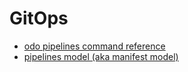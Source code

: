 # GitOps 

* [odo pipelines command reference](command_reference)
* [pipelines model (aka manifest model)](model)

